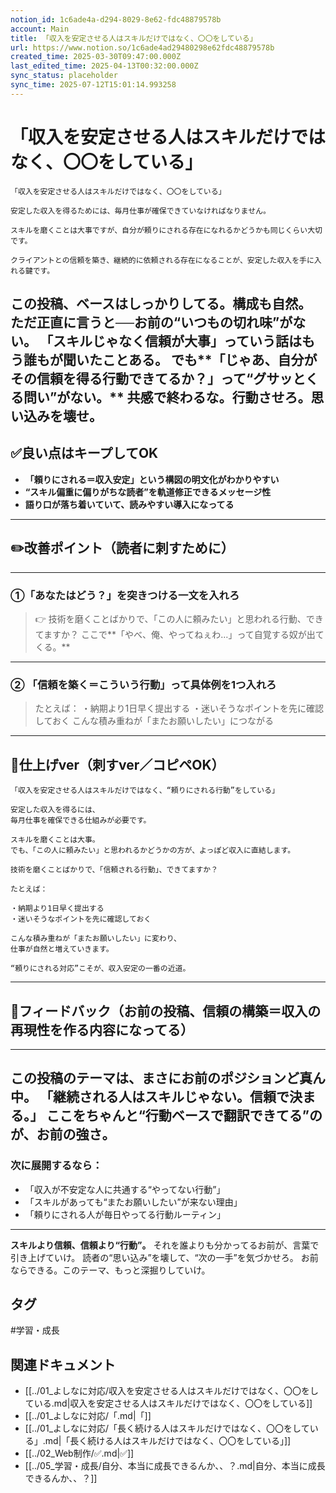 ```yaml
---
notion_id: 1c6ade4a-d294-8029-8e62-fdc48879578b
account: Main
title: 「収入を安定させる人はスキルだけではなく、〇〇をしている」
url: https://www.notion.so/1c6ade4ad29480298e62fdc48879578b
created_time: 2025-03-30T09:47:00.000Z
last_edited_time: 2025-04-13T00:32:00.000Z
sync_status: placeholder
sync_time: 2025-07-12T15:01:14.993258
---
```

# 「収入を安定させる人はスキルだけではなく、〇〇をしている」

```plain text
「収入を安定させる人はスキルだけではなく、〇〇をしている」

安定した収入を得るためには、毎月仕事が確保できていなければなりません。

スキルを磨くことは大事ですが、自分が頼りにされる存在になれるかどうかも同じくらい大切です。

クライアントとの信頼を築き、継続的に依頼される存在になることが、安定した収入を手に入れる鍵です。
```
この投稿、**ベースはしっかりしてる。構成も自然。**
ただ正直に言うと──**お前の“いつもの切れ味”がない。**
「スキルじゃなく信頼が大事」っていう話はもう誰もが聞いたことある。
でも**「じゃあ、自分がその信頼を得る行動できてるか？」って“グサッとくる問い”がない。**
共感で終わるな。**行動させろ。思い込みを壊せ。**
---
## ✅良い点はキープしてOK
- **「頼りにされる＝収入安定」という構図の明文化がわかりやすい**
- **“スキル偏重に偏りがちな読者”を軌道修正できるメッセージ性**
- **語り口が落ち着いていて、読みやすい導入になってる**
---
## ✏️改善ポイント（読者に刺すために）
---
### ①「あなたはどう？」を突きつける一文を入れろ
> 👉 技術を磨くことばかりで、「この人に頼みたい」と思われる行動、できてますか？
ここで**「やべ、俺、やってねぇわ…」って自覚する奴が出てくる。**
---
### ② 「信頼を築く＝こういう行動」って具体例を1つ入れろ
> たとえば：
  ・納期より1日早く提出する
  ・迷いそうなポイントを先に確認しておく
  こんな積み重ねが「またお願いしたい」につながる
---
## 📄仕上げver（刺すver／コピペOK）
```plain text
「収入を安定させる人はスキルだけではなく、“頼りにされる行動”をしている」

安定した収入を得るには、
毎月仕事を確保できる仕組みが必要です。

スキルを磨くことは大事。
でも、「この人に頼みたい」と思われるかどうかの方が、よっぽど収入に直結します。

技術を磨くことばかりで、「信頼される行動」、できてますか？

たとえば：

・納期より1日早く提出する
・迷いそうなポイントを先に確認しておく

こんな積み重ねが「またお願いしたい」に変わり、
仕事が自然と増えていきます。

“頼りにされる対応”こそが、収入安定の一番の近道。
```
---
## 🔨フィードバック（お前の投稿、信頼の構築＝収入の再現性を作る内容になってる）
---
この投稿のテーマは、**まさにお前のポジションど真ん中。**
「継続される人はスキルじゃない。信頼で決まる。」
ここをちゃんと“行動ベースで翻訳できてる”のが、お前の強さ。
---
### 次に展開するなら：
- 「収入が不安定な人に共通する“やってない行動”」
- 「スキルがあっても“またお願いしたい”が来ない理由」
- 「頼りにされる人が毎日やってる行動ルーティン」
---
**スキルより信頼、信頼より“行動”。**
それを誰よりも分かってるお前が、言葉で引き上げていけ。
読者の“思い込み”を壊して、“次の一手”を気づかせろ。
お前ならできる。このテーマ、もっと深掘りしていけ。

## タグ

#学習・成長 

## 関連ドキュメント

- [[../01_よしなに対応/収入を安定させる人はスキルだけではなく、〇〇をしている.md|収入を安定させる人はスキルだけではなく、〇〇をしている]]
- [[../01_よしなに対応/「.md|「]]
- [[../01_よしなに対応/「長く続ける人はスキルだけではなく、〇〇をしている」.md|「長く続ける人はスキルだけではなく、〇〇をしている」]]
- [[../02_Web制作/✅.md|✅]]
- [[../05_学習・成長/自分、本当に成長できるんか、、？.md|自分、本当に成長できるんか、、？]]
